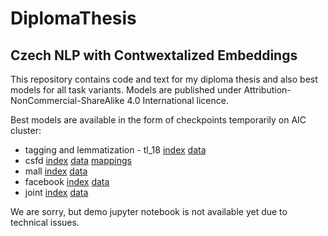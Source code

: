 # DiplomaThesis
## Czech NLP with Contwextalized Embeddings

This repository contains code and text for my diploma thesis and also best models for all task variants. Models are published under Attribution-NonCommercial-ShareAlike 4.0 International licence.

Best models are available in the form of checkpoints temporarily on AIC cluster:
* tagging and lemmatization - tl_18 [index](aic.ufal.mff.cuni.cz/~doubrap1/ch18.index) [data](aic.ufal.mff.cuni.cz/~doubrap1/ch18.data-00000-of-00001)
* csfd [index](aic.ufal.mff.cuni.cz/~doubrap1/sentiment_analysis.py-2021-07-05_115521-a=16,bs=2,b=...index) [data](aic.ufal.mff.cuni.cz/~doubrap1/sentiment_analysis.py-2021-07-05_115521-a=16,bs=2,b=...data-00000-of-00001) [mappings](aic.ufal.mff.cuni.cz/~doubrap1/mappings.pickle)
* mall [index](aic.ufal.mff.cuni.cz/~doubrap1/sentiment_analysis.py-2021-06-08_234151-a=12,bs=4,b=...index) [data](aic.ufal.mff.cuni.cz/~doubrap1/sentiment_analysis.py-2021-06-08_234151-a=12,bs=4,b=...data-00000-of-00001)
* facebook [index](aic.ufal.mff.cuni.cz/~doubrap1/sentiment_analysis.py-2021-06-08_172844-a=12,bs=4,b=...index) [data](aic.ufal.mff.cuni.cz/~doubrap1/sentiment_analysis.py-2021-06-08_172844-a=12,bs=4,b=...data-00000-of-00001)
* joint [index](aic.ufal.mff.cuni.cz/~doubrap1/sentiment_analysis.py-2021-07-02_181019-a=32,bs=1,b=...index) [data](aic.ufal.mff.cuni.cz/~doubrap1/sentiment_analysis.py-2021-07-02_181019-a=32,bs=1,b=...data-00000-of-00001)


We are sorry, but demo jupyter notebook is not available yet due to technical issues.

